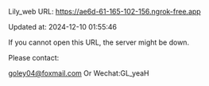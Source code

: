 Lily_web URL: https://ae6d-61-165-102-156.ngrok-free.app

Updated at: 2024-12-10 01:55:46

If you cannot open this URL, the server might be down.

Please contact: 

goley04@foxmail.com Or Wechat:GL_yeaH